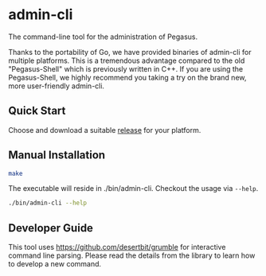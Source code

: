 # admin-cli

The command-line tool for the administration of Pegasus.

Thanks to the portability of Go, we have provided binaries of admin-cli for multiple platforms. This is a tremendous advantage
compared to the old "Pegasus-Shell" which is previously written in C++. If you are using the Pegasus-Shell,
we highly recommend you taking a try on the brand new, more user-friendly admin-cli.

## Quick Start

Choose and download a suitable [release](https://github.com/pegasus-kv/admin-cli/releases) for your platform.

## Manual Installation

```sh
make
```

The executable will reside in ./bin/admin-cli. Checkout the usage via `--help`.

```sh
./bin/admin-cli --help
```

## Developer Guide

This tool uses https://github.com/desertbit/grumble for interactive command line parsing.
Please read the details from the library to learn how to develop a new command.
